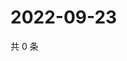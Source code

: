 # 2022-09-23

共 0 条

<!-- BEGIN WEIBO -->
<!-- 最后更新时间 Fri Sep 23 2022 04:00:50 GMT+0800 (China Standard Time) -->

<!-- END WEIBO -->
